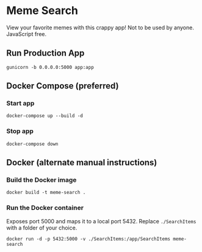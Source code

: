 # Meme Search

View your favorite memes with this crappy app! Not to be used by anyone. JavaScript free.

## Run Production App

```shell
gunicorn -b 0.0.0.0:5000 app:app
```

## Docker Compose (preferred)

### Start app

```shell
docker-compose up --build -d
```

### Stop app

```shell
docker-compose down
```

## Docker (alternate manual instructions)

### Build the Docker image

```shell
docker build -t meme-search .
```

###  Run the Docker container

Exposes port 5000 and maps it to a local port 5432.
Replace `./SearchItems` with a folder of your choice.

```shell
docker run -d -p 5432:5000 -v ./SearchItems:/app/SearchItems meme-search
```